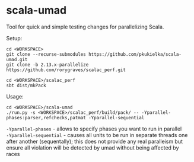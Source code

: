 # scala-umad

Tool for quick and simple testing changes for parallelizing Scala.

Setup:

```
cd <WORKSPACE>
git clone --recurse-submodules https://github.com/pkukielka/scala-umad.git
git clone -b 2.13.x-parallelize https://github.com/rorygraves/scalac_perf.git

cd <WORKSPACE>/scalac_perf
sbt dist/mkPack
```

Usage:

```
cd <WORKSPACE>/scala-umad
./run.py -s <WORKSPACE>/scalac_perf/build/pack/ -- -Yparallel-phases:parser,refchecks,patmat -Yparallel-sequential
```

`-Yparallel-phases` - allows to specify phases you want to run in parallel  
`-Yparallel-sequential` - causes all units to be run in separate threads one after another (sequentally);
this does not provide any real paralleism but ensure all violation will be detected by umad without being affected by races
